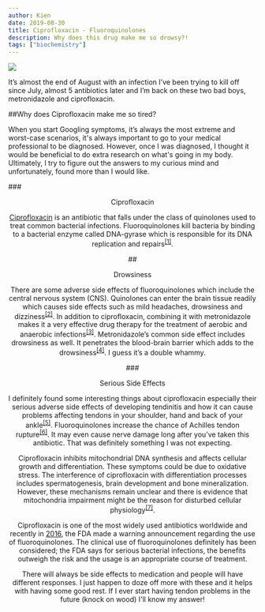 ```yaml
---
author: Kien
date: 2019-08-30
title: Ciprofloxacin - Fluoroquinolones
description: Why does this drug make me so drowsy?!
tags: ["biochemistry"]
---
```


![](https://images.unsplash.com/photo-1493548578639-b0c241186eb0?ixlib=rb-1.2.1&ixid=eyJhcHBfaWQiOjEyMDd9&auto=format&fit=crop&w=1950&q=80)

It’s almost the end of August with an infection I’ve been trying to kill off since July, almost 5 antibiotics later and I’m back on these two bad boys, metronidazole and ciprofloxacin.

##Why does Ciprofloxacin make me so tired?

When you start Googling symptoms, it’s always the most extreme and worst-case scenarios, it's always important to go to your medical professional to be diagnosed. However, once I was diagnosed, I thought it would be beneficial to do extra research on what's going in my body. Ultimately, I try to figure out the answers to my curious mind and unfortunately, found more than I would like.

###<center>Ciprofloxacin

<a href="https://en.wikipedia.org/wiki/Ciprofloxacin" target="_blank">Ciprofloxacin</a> is an antibiotic that falls under the class of quinolones used to treat common bacterial infections. Fluoroquinolones kill bacteria by binding to a bacterial enzyme called DNA-gyrase which is responsible for its DNA replication and repairs<sup><a href="https://www.ncbi.nlm.nih.gov/pubmed/1657531" target="_blank">[1]</sup></a>.

##<center>Drowsiness

There are some adverse side effects of fluoroquinolones which include the central nervous system (CNS). Quinolones can enter the brain tissue readily which causes side effects such as mild headaches, drowsiness and dizziness<sup><a href="https://www.ncbi.nlm.nih.gov/pubmed/2672249" target="_blank">[2]</sup></a>. In addition to ciprofloxacin, combining it with metronidazole makes it a very effective drug therapy for the treatment of aerobic and anaerobic infections<sup><a href="https://www.ncbi.nlm.nih.gov/pubmed/3182096" target="_blank">[3]</sup></a>. Metronidazole’s common side effect includes drowsiness as well. It penetrates the blood-brain barrier which adds to the drowsiness<sup><a href="https://www.ncbi.nlm.nih.gov/pmc/articles/PMC2952976/" target="_blank">[4]</sup></a>. I guess it’s a double whammy.

###<center>Serious Side Effects

I definitely found some interesting things about ciprofloxacin especially their serious adverse side effects of developing tendinitis and how it can cause problems affecting tendons in your shoulder, hand and back of your ankle<sup><a href="https://medlineplus.gov/druginfo/meds/a688016.html" target="_blank">[5]</sup></a>. Fluoroquinolones increase the chance of Achilles tendon rupture<sup><a href="https://www.ncbi.nlm.nih.gov/pmc/articles/PMC2921747/" target="_blank">[6]</sup></a>. It may even cause nerve damage long after you’ve taken this antibiotic. That was definitely something I was not expecting.

Ciprofloxacin inhibits mitochondrial DNA synthesis and affects cellular growth and differentiation. These symptoms could be due to oxidative stress. The interference of ciprofloxacin with differentiation processes includes spermatogenesis, brain development and bone mineralization. However, these mechanisms remain unclear and there is evidence that mitochondria impairment might be the reason for disturbed cellular physiology<sup><a href="https://academic.oup.com/nar/article/46/18/9625/5088042" target="_blank">[7]</sup></a>.

Ciprofloxacin is one of the most widely used antibiotics worldwide and recently in <a href="https://www.fda.gov/drugs/drug-safety-and-availability/fda-drug-safety-communication-fda-updates-warnings-oral-and-injectable-fluoroquinolone-antibiotics" target="_blank">2016</a>, the FDA made a warning announcement regarding the use of fluoroquinolones. The clinical use of fluoroquinolones definitely has been considered; the FDA says for serious bacterial infections, the benefits outweigh the risk and the usage is an appropriate course of treatment.

There will always be side effects to medication and people will have different responses. I just happen to doze off more with these and it helps with having some good rest. If I ever start having tendon problems in the future (knock on wood) I'll know my answer!
